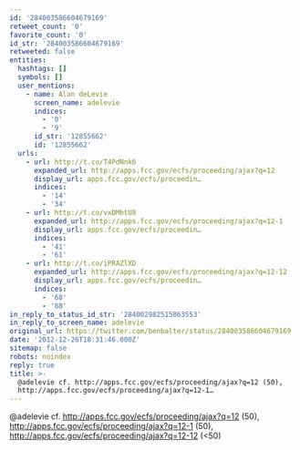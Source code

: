 ```yaml
---
id: '284003586604679169'
retweet_count: '0'
favorite_count: '0'
id_str: '284003586604679169'
retweeted: false
entities:
  hashtags: []
  symbols: []
  user_mentions:
    - name: Alan deLevie
      screen_name: adelevie
      indices:
        - '0'
        - '9'
      id_str: '12855662'
      id: '12855662'
  urls:
    - url: http://t.co/T4PdNnk6
      expanded_url: http://apps.fcc.gov/ecfs/proceeding/ajax?q=12
      display_url: apps.fcc.gov/ecfs/proceedin…
      indices:
        - '14'
        - '34'
    - url: http://t.co/vxDMbtU8
      expanded_url: http://apps.fcc.gov/ecfs/proceeding/ajax?q=12-1
      display_url: apps.fcc.gov/ecfs/proceedin…
      indices:
        - '41'
        - '61'
    - url: http://t.co/iPRAZlXD
      expanded_url: http://apps.fcc.gov/ecfs/proceeding/ajax?q=12-12
      display_url: apps.fcc.gov/ecfs/proceedin…
      indices:
        - '68'
        - '88'
in_reply_to_status_id_str: '284002982515863553'
in_reply_to_screen_name: adelevie
original_url: https://twitter.com/benbalter/status/284003586604679169
date: '2012-12-26T18:31:46.000Z'
sitemap: false
robots: noindex
reply: true
title: >-
  @adelevie cf. http://apps.fcc.gov/ecfs/proceeding/ajax?q=12 (50),
  http://apps.fcc.gov/ecfs/proceeding/ajax?q=12-1…
---
```


@adelevie cf. http://apps.fcc.gov/ecfs/proceeding/ajax?q=12 (50), http://apps.fcc.gov/ecfs/proceeding/ajax?q=12-1 (50), http://apps.fcc.gov/ecfs/proceeding/ajax?q=12-12 (&lt;50)